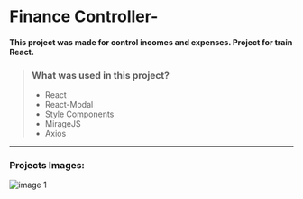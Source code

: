 # Finance Controller-

#### This project was made for control incomes and expenses. Project for train React. 

>  ### What was used in this project?
> - React
> - React-Modal
> - Style Components
> - MirageJS
> - Axios

---
### Projects Images:
![image 1](~/Pictures/Screenshots/Image1.png)